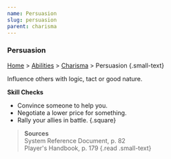 ```yaml
---
name: Persuasion
slug: persuasion
parent: charisma
---
```

### Persuasion
[Home](dm-operations-center) > [Abilities](abilities) > [Charisma](charisma) > Persuasion {.small-text}

Influence others with logic, tact or good nature.

**Skill Checks**<br/>
- Convince someone to help you.
- Negotiate a lower price for something.
- Rally your allies in battle.
{.square}

> **Sources** <br/>
> System Reference Document, p. 82<br/>
> Player's Handbook, p. 179
{.read .small-text}


